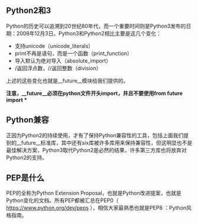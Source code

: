 ## Python2和3

Python的历史可以追溯到20世纪80年代，而一个重要时间则是Python3发布的日期：2008年12月3日。Python3和Python2相比主要是这几个变化：

- 支持unicode（unicode_literals）
- print不再是语句，而是一个函数（print_function）
- 导入默认为绝对导入（absolute_import）
- /返回浮点数，//返回整数（division）

上述的这些变化也就是__future__模块给我们提供的。

<b>注意，__future__必须在python文件开头import，并且不要使用from __future__ import *</b>

## Python兼容

正因为Python2的持续使用，才有了保持Python兼容性的工具，包括上面我们提到的__future__标准库，其中还有six库被许多库用来保持兼容性，但这明显也不是最佳解决方案，Python3取代Python2是必然的结果，许多第三方库也将放弃对Python2的支持。

## PEP是什么

PEP的全称为Python Extension Proposal，也就是Python改进提案，也就是Python变化的文档。所有PEP都被汇总在PEP0（ https://www.python.org/dev/peps ），相信大家最熟悉也就是PEP8 ：Python风格指南。
<!--stackedit_data:
eyJoaXN0b3J5IjpbMTM1MDEyMV19
-->
